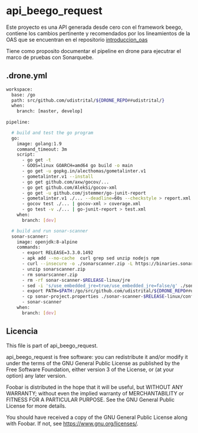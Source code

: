 # api_beego_request
Este proyecto es una API generada desde cero con el framework beego, contiene los cambios pertinente y recomendados por los lineamientos de la OAS que se encuentran en el repositorio [introduccion_oas](https://github.com/udistrital/introduccion_oas)

Tiene como proposito documentar el pipeline en drone para ejecutrar el marco de pruebas con Sonarquebe.

## .drone.yml

```bash
workspace:
  base: /go
  path: src/github.com/udistrital/${DRONE_REPO##udistrital/}
  when:
    branch: [master, develop]
    
pipeline:

  # build and test the go program
  go:
    image: golang:1.9
    command_timeout: 3m
    script:
      - go get -t
      - GOOS=linux GOARCH=amd64 go build -o main
      - go get -u gopkg.in/alecthomas/gometalinter.v1
      - gometalinter.v1 --install
      - go get github.com/axw/gocov/...
      - go get github.com/AlekSi/gocov-xml
      - go get -u github.com/jstemmer/go-junit-report
      - gometalinter.v1 ./... --deadline=60s --checkstyle > report.xml
      - gocov test ./... | gocov-xml > coverage.xml
      - go test -v ./... | go-junit-report > test.xml
    when:
      branch: [dev]

  # build and run sonar-scanner
  sonar-scanner:
    image: openjdk:8-alpine
    commands:
      - export RELEASE=3.3.0.1492
      - apk add --no-cache  curl grep sed unzip nodejs npm
      - curl --insecure -o ./sonarscanner.zip -L https://binaries.sonarsource.com/Distribution/sonar-scanner-cli/sonar-scanner-cli-$RELEASE-linux.zip
      - unzip sonarscanner.zip
      - rm sonarscanner.zip
      - rm -rf sonar-scanner-$RELEASE-linux/jre
      - sed -i 's/use_embedded_jre=true/use_embedded_jre=false/g' ./sonar-scanner-$RELEASE-linux/bin/sonar-scanner
      - export PATH=$PATH:/go/src/github.com/udistrital/${DRONE_REPO##udistrital/}/sonar-scanner-$RELEASE-linux/bin
      - cp sonar-project.properties ./sonar-scanner-$RELEASE-linux/conf/sonar-scanner.properties
      - sonar-scanner
    when:
      branch: [dev]
```

## Licencia

This file is part of api_beego_request.

api_beego_request is free software: you can redistribute it and/or modify
it under the terms of the GNU General Public License as published by
the Free Software Foundation, either version 3 of the License, or
(at your option) any later version.

Foobar is distributed in the hope that it will be useful,
but WITHOUT ANY WARRANTY; without even the implied warranty of
MERCHANTABILITY or FITNESS FOR A PARTICULAR PURPOSE.  See the
GNU General Public License for more details.

You should have received a copy of the GNU General Public License
along with Foobar.  If not, see <https://www.gnu.org/licenses/>.
